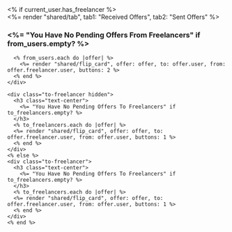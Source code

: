 <div class="my-offers-tab-wrapper">
  <div class="my-offers-container">
    <% if current_user.has_freelancer %>
    <div class="tab">
      <%= render "shared/tab", tab1: "Received Offers", tab2: "Sent Offers" %>
    </div>
    <div class="from-freelancer">
      <h3 class="text-center">
        <%= "You Have No Pending Offers From Freelancers" if from_users.empty? %>
      </h3>

      <% from_users.each do |offer| %>
        <%= render "shared/flip_card", offer: offer, to: offer.user, from: offer.freelancer.user, buttons: 2 %>
      <% end %>
    </div>

    <div class="to-freelancer hidden">
      <h3 class="text-center">
        <%= "You Have No Pending Offers To Freelancers" if to_freelancers.empty? %>
      </h3>
      <% to_freelancers.each do |offer| %>
      <%= render "shared/flip_card", offer: offer, to: offer.freelancer.user, from: offer.user, buttons: 1 %>
      <% end %>
    </div>
    <% else %>
    <div class="to-freelancer">
      <h3 class="text-center">
        <%= "You Have No Pending Offers To Freelancers" if to_freelancers.empty? %>
      </h3>
      <% to_freelancers.each do |offer| %>
      <%= render "shared/flip_card", offer: offer, to: offer.freelancer.user, from: offer.user, buttons: 1 %>
      <% end %>
    </div>
    <% end %>

  </div>
</div>

